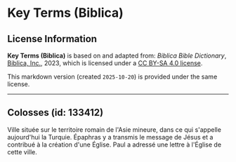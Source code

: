 # Key Terms (Biblica)

## License Information

**Key Terms (Biblica)** is based on and adapted from: _Biblica Bible Dictionary_, [Biblica, Inc.](https://www.biblica.com/), 2023, which is licensed under a [CC BY-SA 4.0 license](https://creativecommons.org/licenses/by-sa/4.0/legalcode.en).

This markdown version (created `2025-10-20`) is provided under the same license.



--------------------------------

## Colosses (id: 133412)

Ville située sur le territoire romain de l'Asie mineure, dans ce qui s'appelle aujourd'hui la Turquie. Épaphras y a transmis le message de Jésus et a contribué à la création d'une Église. Paul a adressé une lettre à l'Église de cette ville.


